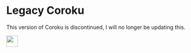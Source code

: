 # Legacy Coroku
This version of Coroku is discontinued, I will no longer be updating this.

<a href="https://heroku.com/deploy?template=https://github.com/kovak7/legacy-coroku"><img height="30px" src="https://raw.githubusercontent.com/FogNetwork/Tsunami/main/deploy/heroku2.svg"><img></a>
